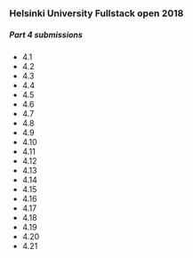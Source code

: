 ### Helsinki University Fullstack open 2018
##### Part 4 submissions
- 4.1
- 4.2
- 4.3
- 4.4
- 4.5
- 4.6
- 4.7
- 4.8
- 4.9
- 4.10
- 4.11
- 4.12
- 4.13
- 4.14
- 4.15
- 4.16
- 4.17
- 4.18
- 4.19
- 4.20
- 4.21
